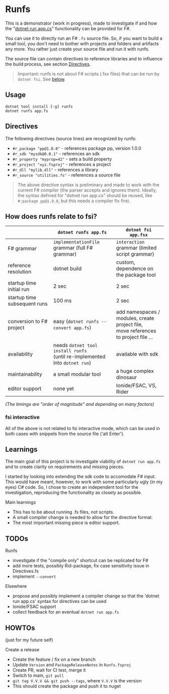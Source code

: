 # Runfs

This is a demonstrator (work in progress), made to investigate if and how the "[dotnet run app.cs](https://devblogs.microsoft.com/dotnet/announcing-dotnet-run-app/)" functionality can be provided for F#.

You can use it to directly run an F# `.fs` source file.
So, if you want to build a small tool, you don't need to bother with projects and folders and artifacts any more. You rather just create your source file and run it with runfs. 

The source file can contain directives to reference libraries and to influence the build process, see section [Directives](#directives).

> Important: runfs is not about F# scripts (.fsx files) that can be run by `dotnet fsi`. See [below](#how-does-runfs-relate-to-fsi).

## Usage

```
dotnet tool install [-g] runfs
dotnet runfs app.fs
```
## Directives

The following directives (source lines) are recognized by runfs:

- `#r_package "pp@1.0.0"` - references package pp, version 1.0.0
- `#r_sdk "mysdk@0.0.1"` - references an sdk
- `#r_property "myprop=42"` - sets a build property
- `#r_project "xyz.fsproj"` - references a project
- `#r_dll "mylib.dll"` - references a library
- `#r_source "utilities.fs"` - references a source file

> The above directive syntax is preliminary and made to work with the current F# compiler (the parser accepts and ignores them). Ideally, the syntax defined for "dotnet run app.cs" should be reused, like `#:package pp@1.0.0`, but this needs a compiler fix first.

## How does runfs relate to fsi?

| | `dotnet runfs app.fs` | `dotnet fsi app.fsx` |
| --- | --- | --- |
| F# grammar | `implementationFile` grammar (full F# grammar) | `interaction` grammar (limited script grammar) |
| reference resolution | dotnet build | custom, dependence on the package tool |
| startup time initial run | 2 sec | 2 sec |
| startup time subsequent runs | 100 ms | 2 sec |
| conversion to F# project | easy (`dotnet runfs --convert app.fs`) | add namespaces / modules, create project file, <br/> move references to project file ... |
| availability | needs `dotnet tool install runfs` <br/> (until re-implemented into `dotnet run`) | available with sdk |
| maintainability | a small modular tool | a huge complex dinosaur |
| editor support | none yet | Ionide/FSAC, VS, Rider |

*(The timings are "order of magnitude" and depending on many factors)*

### fsi interactive

All of the above is not related to fsi interactive mode, which can be used in both cases with snippets from the source file ('alt Enter').

## Learnings

The main goal of this project is to investigate viability of `dotnet run app.fs` and to create clarity on requirements and missing pieces.

I started by looking into extending the sdk code to accomodate F# input. This would have meant, however, to work with some particularly ugly (in my eyes) C# code. So, I chose to create an independent tool for the investigation, reproducing the functionality as closely as possible.

Main learnings
- This has to be about running .fs files, not scripts.
- A small compiler change is needed to allow for the directive format.
- The most important missing piece is editor support.

## TODOs

Runfs
- investigate if the "compile only" shortcut can be replicated for F#
- add more tests, possibly Rid-package, fix case sensitivity issue in Directives.fs
- implement `--convert`

Elsewhere
- propose and possibly implement a compiler change so that the 'dotnet run app.cs' syntax for directives can be used
- Ionide/FSAC support
- collect feedback for an eventual `dotnet run app.fs`

## HOWTOs
(just for my future self)

Create a release
- Create the feature / fix on a new branch
- Update `Version` and `PackageReleaseNotes` in `Runfs.fsproj`
- Create PR, wait for CI test, merge it
- Switch to main, `git pull`
- `git tag V.V.V && git push --tags`, where `V.V.V` is the version
- This should create the package and push it to nuget